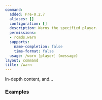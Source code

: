 ```yaml
---
command:
  added: Pre-0.2.7
  aliases: []
  configuration: []
  description: Warns the specified player.
  permissions:
  - rcmds.warn
  supports:
    name-completion: false
    time-format: false
  usage: /warn [player] (message)
layout: command
title: /warn
---
```


In-depth content, and...

### Examples

